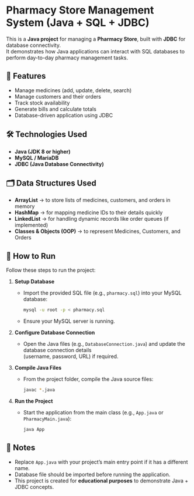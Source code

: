 # Pharmacy Store Management System (Java + SQL + JDBC)

This is a **Java project** for managing a **Pharmacy Store**, built with **JDBC** for database connectivity.  
It demonstrates how Java applications can interact with SQL databases to perform day-to-day pharmacy management tasks.

## 📌 Features
- Manage medicines (add, update, delete, search)  
- Manage customers and their orders  
- Track stock availability  
- Generate bills and calculate totals  
- Database-driven application using JDBC  

## 🛠️ Technologies Used
- **Java (JDK 8 or higher)**  
- **MySQL / MariaDB**  
- **JDBC (Java Database Connectivity)**  

## 🗂️ Data Structures Used
- **ArrayList** → to store lists of medicines, customers, and orders in memory  
- **HashMap** → for mapping medicine IDs to their details quickly  
- **LinkedList** → for handling dynamic records like order queues (if implemented)  
- **Classes & Objects (OOP)** → to represent Medicines, Customers, and Orders  

## 🚀 How to Run

Follow these steps to run the project:

1. **Setup Database**
   - Import the provided SQL file (e.g., `pharmacy.sql`) into your MySQL database:
     ```bash
     mysql -u root -p < pharmacy.sql
     ```
   - Ensure your MySQL server is running.

2. **Configure Database Connection**
   - Open the Java files (e.g., `DatabaseConnection.java`) and update the database connection details  
     (username, password, URL) if required.

3. **Compile Java Files**
   - From the project folder, compile the Java source files:
     ```bash
     javac *.java
     ```

4. **Run the Project**
   - Start the application from the main class (e.g., `App.java` or `PharmacyMain.java`):
     ```bash
     java App
     ```

## 📖 Notes
- Replace `App.java` with your project’s main entry point if it has a different name.  
- Database file should be imported before running the application.  
- This project is created for **educational purposes** to demonstrate Java + JDBC concepts.
